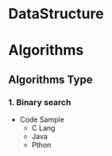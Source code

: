 # DataStructure

# Algorithms
## Algorithms Type
  ### 1. Binary search
  * Code Sample
     + C Lang
     + Java
     + Pthon
